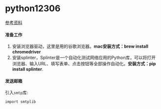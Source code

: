 # python12306
[参考资料](http://blog.csdn.net/starzhou/article/details/50276571)



#### 准备工作
1. 安装浏览器驱动，这里是用的谷歌浏览器。**mac安装方式：brew install chromedriver**
2. 安装splinter，Splinter是一个自动化测试网络应用的Python库，可以将打开浏览器、输入URL、填写表单、点击按钮等全部操作自动化。**安装方式：pip install splinter**. 

#### 发送邮箱
引入`smtp`库:
	
	import smtplib
